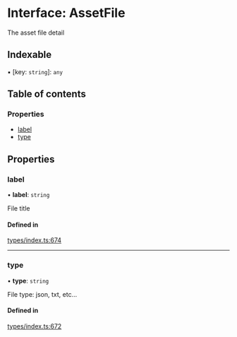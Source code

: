 # Interface: AssetFile

The asset file detail

## Indexable

▪ [key: `string`]: `any`

## Table of contents

### Properties

- [label](AssetFile.md#label)
- [type](AssetFile.md#type)

## Properties

### label

• **label**: `string`

File title

#### Defined in

[types/index.ts:674](https://github.com/nevermined-io/react-components/blob/30dad8d/catalog/src/types/index.ts#L674)

___

### type

• **type**: `string`

File type: json, txt, etc...

#### Defined in

[types/index.ts:672](https://github.com/nevermined-io/react-components/blob/30dad8d/catalog/src/types/index.ts#L672)
